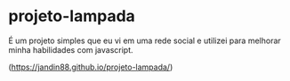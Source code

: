 # projeto-lampada
É um projeto simples que eu vi em uma rede social e utilizei para melhorar minha habilidades com javascript.

(https://jandin88.github.io/projeto-lampada/)
